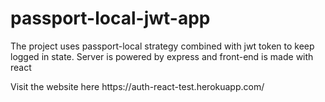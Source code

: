 # passport-local-jwt-app
<p>The project uses passport-local strategy combined with jwt token to keep logged in state. Server is powered by express and front-end is made with react</p>
<p>Visit the website here https://auth-react-test.herokuapp.com/</p>
